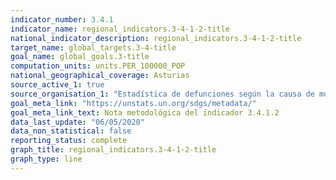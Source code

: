 ```yaml
---
indicator_number: 3.4.1
indicator_name: regional_indicators.3-4-1-2-title
national_indicator_description: regional_indicators.3-4-1-2-title
target_name: global_targets.3-4-title
goal_name: global_goals.3-title
computation_units: units.PER_100000_POP
national_geographical_coverage: Asturias
source_active_1: true
source_organisation_1: "Estadística de defunciones según la causa de muerte, INE"
goal_meta_link: "https://unstats.un.org/sdgs/metadata/"
goal_meta_link_text: Nota metodológica del indicador 3.4.1.2
data_last_update: "06/05/2020"
data_non_statistical: false
reporting_status: complete
graph_title: regional_indicators.3-4-1-2-title
graph_type: line
---
```

